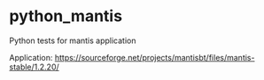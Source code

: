 # python_mantis
Python tests for mantis application

Application: https://sourceforge.net/projects/mantisbt/files/mantis-stable/1.2.20/
